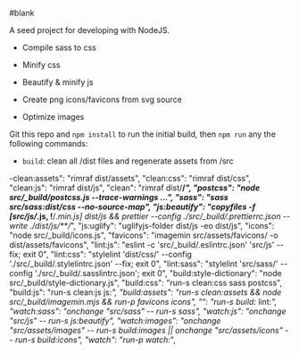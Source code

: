 #blank

A seed project for developing with NodeJS.

- Compile sass to css

- Minify css

- Beautify & minify js

- Create png icons/favicons from svg source

- Optimize images

Git this repo and `npm install` to run the initial build, then `npm run` any the following commands:
- `build`: clean all /dist files and regenerate assets from /src

-clean:assets": "rimraf dist/assets",
    "clean:css": "rimraf dist/css",
    "clean:js": "rimraf dist/js",
    "clean": "rimraf dist/**/*",
    "postcss": "node src/_build/postcss.js --trace-warnings ...",
    "sass": "sass src/sass:dist/css --no-source-map",
    "js:beautify": "copyfiles -f [src/js/*.js, !**/*.min.js] dist/js && prettier --config ./src/_build/.prettierrc.json --write ./dist/js/**/*",
    "js:uglify": "uglifyjs-folder dist/js -eo dist/js",
    "icons": "node src/_build/icons.js",
    "favicons": "imagemin src/assets/favicons/ -o dist/assets/favicons",
    "lint:js": "eslint -c 'src/_build/.eslintrc.json' 'src/js' --fix; exit 0",
    "lint:css": "stylelint 'dist/css/' --config './src/_build/.stylelintrc.json' --fix; exit 0",
    "lint:sass": "stylelint 'src/sass/' --config './src/_build/.sasslintrc.json'; exit 0",
    "build:style-dictionary": "node src/_build/style-dictionary.js",
    "build:css": "run-s clean:css sass postcss",
    "build:js": "run-s clean:js js:*",
    "build:assets": "run-s clean:assets && node src/_build/imagemin.mjs && run-p favicons icons",
    "": "run-s build:* lint:*",
    "watch:sass": "onchange \"src/sass\" -- run-s sass",
    "watch:js": "onchange \"src/js\" -- run-s js:beautify",
    "watch:images": "onchange \"src/assets/images\" -- run-s build:images || onchange \"src/assets/icons\" -- run-s build:icons",
    "watch": "run-p watch:*",
